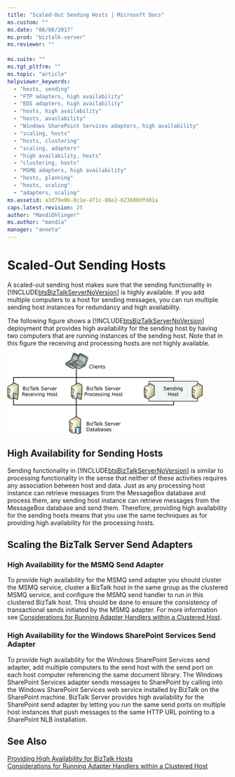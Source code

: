 ```yaml
---
title: "Scaled-Out Sending Hosts | Microsoft Docs"
ms.custom: ""
ms.date: "06/08/2017"
ms.prod: "biztalk-server"
ms.reviewer: ""

ms.suite: ""
ms.tgt_pltfrm: ""
ms.topic: "article"
helpviewer_keywords: 
  - "hosts, sending"
  - "FTP adapters, high availability"
  - "EDI adapters, high availability"
  - "hosts, high availability"
  - "hosts, availability"
  - "Windows SharePoint Services adapters, high availability"
  - "scaling, hosts"
  - "hosts, clustering"
  - "scaling, adapters"
  - "high availability, hosts"
  - "clustering, hosts"
  - "MSMQ adapters, high availability"
  - "hosts, planning"
  - "hosts, scaling"
  - "adapters, scaling"
ms.assetid: a3d79e0b-8c1e-471c-88e2-623600dfd81a
caps.latest.revision: 25
author: "MandiOhlinger"
ms.author: "mandia"
manager: "anneta"
---
```

# Scaled-Out Sending Hosts
A scaled-out sending host makes sure that the sending functionality in [!INCLUDE[btsBizTalkServerNoVersion](../includes/btsbiztalkservernoversion-md.md)] is highly available. If you add multiple computers to a host for sending messages, you can run multiple sending host instances for redundancy and high availability.  
  
 The following figure shows a [!INCLUDE[btsBizTalkServerNoVersion](../includes/btsbiztalkservernoversion-md.md)] deployment that provides high availability for the sending host by having two computers that are running instances of the sending host. Note that in this figure the receiving and processing hosts are not highly available.  
  
 ![Scaled&#45;Out Sending Host](../core/media/tdi-ha-scalesend.gif "TDI_HA_ScaleSend")  
  
## High Availability for Sending Hosts  
 Sending functionality in [!INCLUDE[btsBizTalkServerNoVersion](../includes/btsbiztalkservernoversion-md.md)] is similar to processing functionality in the sense that neither of these activities requires any association between host and data. Just as any processing host instance can retrieve messages from the MessageBox database and process them, any sending host instance can retrieve messages from the MessageBox database and send them. Therefore, providing high availability for the sending hosts means that you use the same techniques as for providing high availability for the processing hosts.  
  
## Scaling the BizTalk Server Send Adapters  
  
### High Availability for the MSMQ Send Adapter  
 To provide high availability for the MSMQ send adapter you should cluster the MSMQ service, cluster a BizTalk host in the same group as the clustered MSMQ service, and configure the MSMQ send handler to run in this clustered BizTalk host. This should be done to ensure the consistency of transactional sends initiated by the MSMQ adapter. For more information see [Considerations for Running Adapter Handlers within a Clustered Host](../core/considerations-for-running-adapter-handlers-within-a-clustered-host1.md).  
  
### High Availability for the Windows SharePoint Services Send Adapter  
 To provide high availability for the Windows SharePoint Services send adapter, add multiple computers to the send host with the send port on each host computer referencing the same document library. The Windows SharePoint Services adapter sends messages to SharePoint by calling into the Windows SharePoint Services web service installed by BizTalk on the SharePoint machine. BizTalk Server provides high availability for the SharePoint send adapter by letting you run the same send ports on multiple host instances that push messages to the same HTTP URL pointing to a SharePoint NLB installation.  
  
## See Also  
 [Providing High Availability for BizTalk Hosts](../core/providing-high-availability-for-biztalk-hosts.md)   
 [Considerations for Running Adapter Handlers within a Clustered Host](../core/considerations-for-running-adapter-handlers-within-a-clustered-host1.md)